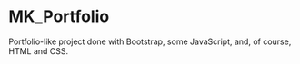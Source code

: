 # MK_Portfolio
Portfolio-like project done with Bootstrap, some JavaScript, and, of course, HTML and CSS.
